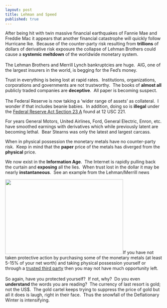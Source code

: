 ```yaml
---
layout: post
title: Lehman and Speed
published: true
---
```

<p><object width="425" height="350" data="http://www.youtube.com/v/FUga28ta_wA" type="application/x-shockwave-flash"><param name="src" value="http://www.youtube.com/v/FUga28ta_wA" /></object></p>
<p><span>After being hit with twin massive financial earthquakes of Fannie Mae and Freddie Mac it appears that another financial catastrophe will quickly follow Hurricane Ike.  Because of the counter-party risk resulting from <strong>trillions</strong> of dollars of derivative risk exposure the collapse of Lehman Brothers could cause a <strong>systemic meltdown</strong> of the worldwide monetary system.  <br/><br/>The Lehman Brothers and Merrill Lynch bankruptcies are huge.  AIG, one of the largest insurers in the world, is begging for the Fed’s money.</span></p>
<p><span>Trust in everything is being lost at rapid rates.  Institutions, organizations, corporations and governments are not trustworthy.  The books of <strong>almost all</strong> publicly traded companies are <strong>deceptive</strong>.  All paper is becoming suspect.  <br/><br/>The Federal Reserve is now taking a ‘wider range of assets’ as collateral.  I wonder if that includes beanie babies.  In addition, doing so is <strong>illegal</strong> under the <a href="http://www.clevelandfed.org/Statistics/ppts/LargeBankConference/pdf/handouts23AandB.pdf" target="_blank">Federal Reserve Act Section 23 A</a> found at 12 USC 221.</span></p>
<p><span>For years General Motors, United Airlines, Ford, General Electric, Enron, etc. have smoothed earnings with derivatives which while previously latent are becoming lethal.  Bear Stearns was only the latest and largest carcass.</span></p>
<p><span>When in physical possession the monetary metals have no counter-party risk.  Keep in mind that the <strong>paper</strong> price of the metals has diverged from the <strong>physical</strong> price.</span></p>
<p><span>We now exist in the <strong>Information Age</strong>.  The Internet is rapidly pulling back the curtain and <strong>exposing</strong> all the lies.  When trust lost in the dollar it may be nearly <strong>instantaneous</strong>.  See an example from the Lehman/Merrill news</span></p>
<p><img class="alignright" title="Gold Up after Lehman Failure" src="{{ site.baseurl }}/images/goldSep14.gif" alt="" width="378" height="240" /><span>If you have not taken protective action by purchasing some of the monetary metals (at least 5-15% of your net worth) and taking physical possession yourself or through a <a href="http://www.runtogold.com/goldmoney/">trusted third party</a> then you may not have much opportunity left.  <br/><br/>So again, have you protected yourself?  If not, why?  Do you even <strong>understand</strong> the words you are reading?  The currency of last resort is gold; not the US$.  The gold cartel keeps trying to suppress the price of gold but all it does is laugh, right in their face.  Thus the snowfall of the Deflationary Winter is intensifying.</span></p>
